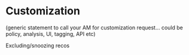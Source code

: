 # Customization

(generic statement to call your AM for customization request… could be policy, analysis, UI, tagging, API etc)



Excluding/snoozing recos
